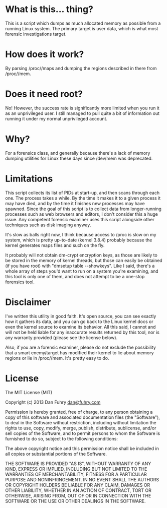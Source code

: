 # What is this... thing?
This is a script which dumps as much allocated memory as possible from a running Linux system. The primary target is user data, which is what most forensic investigations target.

# How does it work?
By parsing /proc/<pid>/maps and dumping the regions described in there from /proc/<pid>/mem.

# Does it need root?
No! However, the success rate is significantly more limited when you run it as an unprivileged user. I still managed to pull quite a bit of information out running it under my normal unprivileged account.

# Why?
For a forensics class, and generally because there's a lack of memory dumping utilities for Linux these days since /dev/mem was deprecated.

# Limitations
This script collects its list of PIDs at start-up, and then scans through each one. The process takes a while. By the time it makes it to a given process it may have died, and by the time it finishes new processes may have spawned. Since the goal of this script is to collect data from longer-running processes such as web browsers and editors, I don't consider this a huge issue. Any competent forensic examiner uses this script alongside other techniques such as disk imaging anyway.

It's slow as balls right now, I think because access to /proc is slow on my system, which is pretty up-to-date (kernel 3.8.4) probably because the kernel generates maps files and such on the fly.

It probably will not obtain dm-crypt encryption keys, as those are likely to be stored in the memory of kernel threads, but those can easily be obtained (if you have root) with "dmsetup table --showkeys". Like I said, there's a whole array of steps you'd want to run on a system you're examining, and this tool is only one of them, and does not attempt to be a one-stop forensics tool.

# Disclaimer
I've written this utility in good faith. It's open source, you can see exactly how it gathers its data, and you can go back to the Linux kernel docs or even the kernel source to examine its behavior. All this said, I cannot and will not be held liable for any inaccurate results returned by this tool, nor is any warranty provided (please see the license below).

Also, if you are a forensic examiner, please do not exclude the possibility that a smart enemy/target has modified their kernel to lie about memory regions or lie in /proc/<pid>/mem. It's pretty easy to do.

# License
The MIT License (MIT)

Copyright (c) 2013 Dan Fuhry <dan@fuhry.com>

Permission is hereby granted, free of charge, to any person obtaining a copy of this software and associated documentation files (the "Software"), to deal in the Software without restriction, including without limitation the rights to use, copy, modify, merge, publish, distribute, sublicense, and/or sell copies of the Software, and to permit persons to whom the Software is furnished to do so, subject to the following conditions:

The above copyright notice and this permission notice shall be included in all copies or substantial portions of the Software.

THE SOFTWARE IS PROVIDED "AS IS", WITHOUT WARRANTY OF ANY KIND, EXPRESS OR IMPLIED, INCLUDING BUT NOT LIMITED TO THE WARRANTIES OF MERCHANTABILITY, FITNESS FOR A PARTICULAR PURPOSE AND NONINFRINGEMENT. IN NO EVENT SHALL THE AUTHORS OR COPYRIGHT HOLDERS BE LIABLE FOR ANY CLAIM, DAMAGES OR OTHER LIABILITY, WHETHER IN AN ACTION OF CONTRACT, TORT OR OTHERWISE, ARISING FROM, OUT OF OR IN CONNECTION WITH THE SOFTWARE OR THE USE OR OTHER DEALINGS IN THE SOFTWARE.
